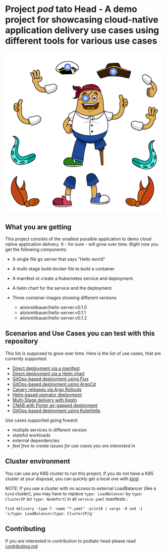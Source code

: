 # Project _pod_ tato Head - A demo project for showcasing cloud-native application delivery use cases using different tools for various use cases

![podtatohead](/images/podtatoHead.png)

## What you are getting

This project consists of the smallest possible application to demo cloud native
application delivery. It - for sure - will grow over time. Right now you get the following components:

* A single file go server that says "Hello world"
* A multi-stage build docker file to build a container
* A manifest ot create a Kubernetes service and deployment.
* A helm chart for the service and the deployment.
* Three container images showing different versions

  * aloisreitbauer/hello-server:v0.1.0
  * aloisreitbauer/hello-server:v0.1.1
  * aloisreitbauer/hello-server:v0.1.2

## Scenarios and Use Cases you can test with this repository

This list is supposed to grow over time. Here is the list of use cases, that are
currently supported:

* [Direct deployment via a manifest](/delivery/manifest/README.md)
* [Direct deployment via a Helm chart](/delivery/charts/hello-server/README.md)
* [GitOps-based deployment using Flux](/delivery/flux/README.md)
* [GitOps-based deployment using ArgoCd](/delivery/ArgoCD/README.md)
* [Canary releases via Argo Rollouts](/delivery/rollout/README.md)
* [Helm-based operator deployment](/delivery/hello-operator/README.md)
* [Multi-Stage delivery with Keptn](/delivery/keptn/README.md)
* [CNAB with Porter air-gapped deployment](/delivery/CNABwithPorter/README.md)
* [GitOps-based deployment using KubeVella](/delivery/KuubeVela/README.md)

Use cases supported going foward:

* multiple services in different version
* stateful workloads
* external dependencies
* _feel free to create issues for use cases you are interested in_

## Cluster environment

You can use any K8S cluster to run this project.
If you do not have a K8S cluster at your disposal, you can quickly get a local one with [kind](https://kind.sigs.k8s.io/docs/user/quick-start/).

_NOTE_: If you use a cluster with no access to external LoadBalancer (like a `kind` cluster), you may have to replace `type: LoadBalancer` by `type: ClusterIP` (or `type: NodePort`) in all `service.yaml` manifests :

```
find delivery -type f -name "*.yaml" -print0 | xargs -0 sed -i 's/type: LoadBalancer/type: ClusterIP/g'
```

## Contributing

If you are interested in contribution to podtato head please read [contributing.md](contributing.md)
